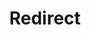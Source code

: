 ﻿---
layout: src/layouts/Redirect.astro
title: Redirect
redirect: /docs/deployments/custom-scripts/service-fabric-powershell-scripts
pubDate:  2023-01-01
navSearch: false
navSitemap: false
navMenu: false
---
